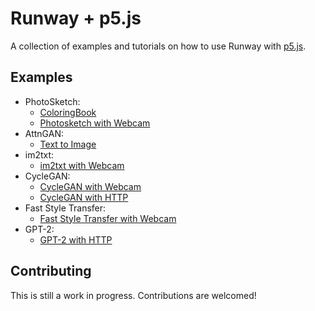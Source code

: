 # Runway + p5.js

A collection of examples and tutorials on how to use Runway with [p5.js](http://p5js.org/).

## Examples

* PhotoSketch:
  * [ColoringBook](PhotoSketch/ColoringBook/)
  * [Photosketch with Webcam](PhotoSketch/PhotoSketch_Websockets/)
* AttnGAN:
  * [Text to Image](AttnGAN/)
* im2txt:
  * [im2txt with Webcam](im2txt/)
* CycleGAN:
  * [CycleGAN with Webcam](CycleGAN/CycleGAN_Websockets/)
  * [CycleGAN with HTTP](CycleGAN/CycleGAN_HTTP/)
* Fast Style Transfer:
  * [Fast Style Transfer with Webcam](FastStyleTransfer/)
* GPT-2:
  * [GPT-2 with HTTP](GPT2/)

## Contributing

This is still a work in progress. Contributions are welcomed!